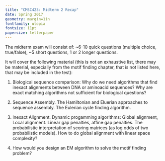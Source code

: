 ```yaml
---
title: "CMSC423: Midterm 2 Recap"
date: Spring 2017
geometry: margin=1in
fontfamily: utopia
fontsize: 11pt
papersize: letterpaper
---
```


The midterm exam will consist of: ~6-10 quick questions (multiple choice, true/false), ~5 short questions, 1 or 2 longer questions. 

It will cover the following material (this is not an exhaustive list, there may be material, especially from 
the motif finding chapter, that is not listed here, that may be included in the test):

1.	Biological sequence comparison: Why do we need algorithms that find inexact alignments between DNA or aminoacid sequences? Why are exact matching algorithms not sufficient for biological questions?  

2.	Sequence Assembly. The Hamiltonian and Eluerian approaches to sequence assembly. The Eulerian cycle finding algorithm.

3.	Inexact Alignment. Dynamic progamming algorithms: Global alignment,  Local alignment.  Linear gap penalties, affine gap penalties. The probabilistic
interpretation of scoring matrices (as log odds of two probabilistic models). How to do global alignment with linear space complexity?  

4. How would you design an EM algorithm to solve the motif finding problem?
